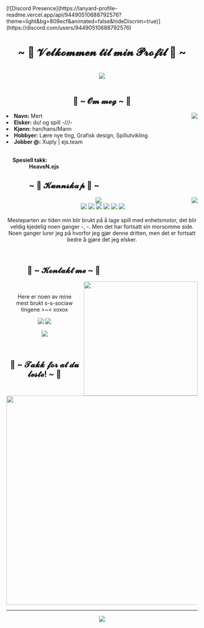 <body>
[![Discord Presence](https://lanyard-profile-readme.vercel.app/api/94490510688792576?theme=light&bg=809ecf&animated=false&hideDiscrim=true)](https://discord.com/users/94490510688792576)  
<h1 align="center">~ 💖 𝓥𝓮𝓵𝓴𝓸𝓶𝓶𝓮𝓷 𝓽𝓲𝓵 𝓶𝓲𝓷 𝓟𝓻𝓸𝓯𝓲𝓵 💖 ~</h1>
<br>
<div align="center">
<img src="https://i2.wp.com/i.pinimg.com/originals/f6/86/8c/f6868ca948c21ae701b1dc7178ae2a4f.gif">
</div>
<br>
<div>
<h2 align="center"> 🦊 ~ 𝓞𝓶 𝓶𝓮𝓰 ~ 🦊 </h2>
<img src="https://media.tenor.com/images/9e3ee0bb99e7c7e898e7fb23906885d4/tenor.gif" align="right">
<li>
<b>Navn:</b> Mert</li>
<li>
<b>Elsker:</b> du! og spill -///-
</li>
<li>
<b>Kjønn:</b> han/hans/Mann
</li>
<li>
<b>Hobbyer:</b> Lære nye ting, Grafisk design, Spillutvikling
</li>
<li>
<b>Jobber @:</b> Xuply | ejs.team
</li>
<br>
<p><b>     Spesiell takk:<br>
                  HeaveN.ejs</b></p>
</div>
<div>
<h2 align="left">            ~ 📇 𝓚𝓾𝓷𝓷𝓼𝓴𝓪𝓹 📇 ~</h2>
<p>
<img src="https://i.pinimg.com/originals/d6/d6/a0/d6d6a01389c78b441c51fe4eed3d6054.gif"  align="right">
</div>
<div>
<p align="center"><img src="https://img.shields.io/badge/JavaScript-F7DF1E?style=for-the-badge&logo=javascript&logoColor=black"/><br>
 <img src="https://img.shields.io/badge/C++%20-005aeb.svg?&style=for-the-badge&logo=cplusplus&logoColor=white"/> <img src="https://img.shields.io/badge/C%23-9e119a?style=for-the-badge&logo=c-sharp&logoColor=white"/> <img src="https://img.shields.io/badge/Unity-100000?style=for-the-badge&logo=unity&logoColor=white"/> <img src="https://img.shields.io/badge/UE4-100000?style=for-the-badge&logo=unrealengine&logoColor=white"/> <img src="https://img.shields.io/badge/MySQL-3dc2ff?style=for-the-badge&logo=mysql&logoColor=black"/> <img src="https://img.shields.io/badge/Spotify-1ED760?&style=for-the-badge&logo=spotify&logoColor=white"/><br><br>
Mesteparten av tiden min blir brukt på å lage spill med enhetsmotor, det blir veldig kjedelig noen ganger -, -. Men det har fortsatt sin morsomme side. Noen ganger lurer jeg på hvorfor jeg gjør denne dritten, men det er fortsatt bedre å gjøre det jeg elsker.
</p>
<br>
<h2>           📝 ~ 𝓚𝓸𝓷𝓽𝓪𝓴𝓽 𝓶𝓮 ~ 📝</h2>
<img src="https://i.pinimg.com/originals/d5/b6/a7/d5b6a7ee8580da0174c8d243f8e41ec4.gif" align="right" width="300" height="auto">
<br>
<p align="center">Here er noen av mine<br>
mest brukt s-s-sociaw tingene >~< xoxox</p>
<p align="center"><a href="https://twitter.com/MerutsuSama" target="_blank"><img src="https://img.shields.io/badge/MerutsuSama%20-%231DA1F2.svg?&style=for-the-badge&logo=Twitter&logoColor=white"/></a> <a href="#" target="_blank"><img src="https://img.shields.io/badge/sjuhyeon%20-%237289DA.svg?&style=for-the-badge&logo=discord&logoColor=white"/></a></p>
<p align="center"><a href="https://twitch.tv/merutsudesu" target="_blank"><img src="https://img.shields.io/badge/merutsudesu%20-%239146FF.svg?&style=for-the-badge&logo=Twitch&logoColor=white"/></a></p>
</div>
<br>
<div>
<h2 align="center">💖 ~ 𝓣𝓪𝓴𝓴 𝓯𝓸𝓻 𝓪𝓽 𝓭𝓾 𝓵𝓮𝓼𝓽𝓮! ~ 💖</h2>
<div align="center">
<img src="https://i.pinimg.com/originals/05/da/fa/05dafa696ac14f8d379401a3623264cc.gif" width="550" height="auto">
</div>
<hr>
</div>
</div>

<p align="center" >  
  <a href="https://github.com/anuraghazra/github-readme-stats"> 
<img  src="https://github-readme-stats.vercel.app/api?username=sjuhyeon&&show_icons=true&theme=radical"/>
  </a>
  </p>
</body>

